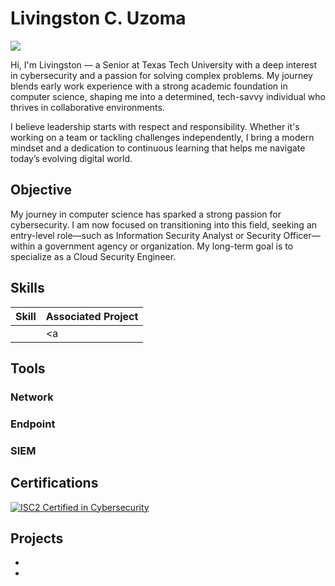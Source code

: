 # Livingston C. Uzoma
<a href="https://www.linkedin.com/in/livingstonuzoma/"><img src="https://img.shields.io/badge/-LinkedIn-0072b1?&style=for-the-badge&logo=linkedin&logoColor=white" /></a>



Hi, I'm Livingston — a Senior at Texas Tech University with a deep interest in cybersecurity and a passion for solving complex problems. My journey blends early work experience with a strong academic foundation in computer science, shaping me into a determined, tech-savvy individual who thrives in collaborative environments.

I believe leadership starts with respect and responsibility. Whether it's working on a team or tackling challenges independently, I bring a modern mindset and a dedication to continuous learning that helps me navigate today’s evolving digital world.

## Objective

My journey in computer science has sparked a strong passion for cybersecurity. I am now focused on transitioning into this field, seeking an entry-level role—such as Information Security Analyst or Security Officer—within a government agency or organization. My long-term goal is to specialize as a Cloud Security Engineer.

## Skills

| Skill                                         | Associated Project         |
|-----------------------------------------------|----------------------------|
|                                               | <a 

## Tools


### Network


### Endpoint


### SIEM


## Certifications
<div>
<a href="https://www.credly.com/badges/2e0b1ef1-a5a2-4a03-86f7-697956afa03d" target="_blank" rel="noopener noreferrer">
  <img src="https://img.shields.io/badge/-CC-00706A?&style=for-the-badge&logo=cybersecurity&logoColor=white" alt="ISC2 Certified in Cybersecurity" />
</a>

</div>

## Projects
- 
- 
